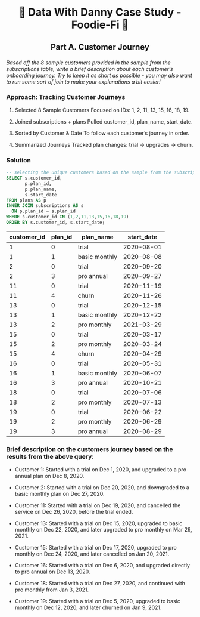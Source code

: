 # <p align="center" style="margin-top: 0px;"> 🥑 Data With Danny Case Study - Foodie-Fi 🥑
## <p align="center"> Part A. Customer Journey

*Based off the 8 sample customers provided in the sample from the subscriptions table, write a brief
description about each customer’s onboarding journey. Try to keep it as short as possible - you may also
want to run some sort of join to make your explanations a bit easier!*

### Approach: Tracking Customer Journeys
1. Selected 8 Sample Customers
Focused on IDs: 1, 2, 11, 13, 15, 16, 18, 19.

2. Joined subscriptions + plans
Pulled customer_id, plan_name, start_date.

3. Sorted by Customer & Date
To follow each customer’s journey in order.

4. Summarized Journeys
Tracked plan changes: trial → upgrades → churn.
	
### Solution

```sql
-- selecting the unique customers based on the sample from the subscriptions table
SELECT s.customer_id,
	   p.plan_id, 
	   p.plan_name, 
	   s.start_date
FROM plans AS p
INNER JOIN subscriptions AS s
  ON p.plan_id = s.plan_id
WHERE s.customer_id IN (1,2,11,13,15,16,18,19)
ORDER BY s.customer_id, s.start_date;
````

| customer\_id | plan\_id | plan\_name    | start\_date |
| ------------ | -------- | ------------- | ----------- |
| 1            | 0        | trial         | 2020-08-01  |
| 1            | 1        | basic monthly | 2020-08-08  |
| 2            | 0        | trial         | 2020-09-20  |
| 2            | 3        | pro annual    | 2020-09-27  |
| 11           | 0        | trial         | 2020-11-19  |
| 11           | 4        | churn         | 2020-11-26  |
| 13           | 0        | trial         | 2020-12-15  |
| 13           | 1        | basic monthly | 2020-12-22  |
| 13           | 2        | pro monthly   | 2021-03-29  |
| 15           | 0        | trial         | 2020-03-17  |
| 15           | 2        | pro monthly   | 2020-03-24  |
| 15           | 4        | churn         | 2020-04-29  |
| 16           | 0        | trial         | 2020-05-31  |
| 16           | 1        | basic monthly | 2020-06-07  |
| 16           | 3        | pro annual    | 2020-10-21  |
| 18           | 0        | trial         | 2020-07-06  |
| 18           | 2        | pro monthly   | 2020-07-13  |
| 19           | 0        | trial         | 2020-06-22  |
| 19           | 2        | pro monthly   | 2020-06-29  |
| 19           | 3        | pro annual    | 2020-08-29  |

### Brief description on the customers journey based on the results from the above query:

* Customer 1:
Started with a trial on Dec 1, 2020, and upgraded to a pro annual plan on Dec 8, 2020.

* Customer 2:
Started with a trial on Dec 20, 2020, and downgraded to a basic monthly plan on Dec 27, 2020.

* Customer 11:
Started with a trial on Dec 19, 2020, and cancelled the service on Dec 26, 2020, before the trial ended.

* Customer 13:
Started with a trial on Dec 15, 2020, upgraded to basic monthly on Dec 22, 2020, and later upgraded to pro monthly on Mar 29, 2021.

* Customer 15:
Started with a trial on Dec 17, 2020, upgraded to pro monthly on Dec 24, 2020, and later cancelled on Jan 20, 2021.

* Customer 16:
Started with a trial on Dec 6, 2020, and upgraded directly to pro annual on Dec 13, 2020.

* Customer 18:
Started with a trial on Dec 27, 2020, and continued with pro monthly from Jan 3, 2021.

* Customer 19:
Started with a trial on Dec 5, 2020, upgraded to basic monthly on Dec 12, 2020, and later churned on Jan 9, 2021.


